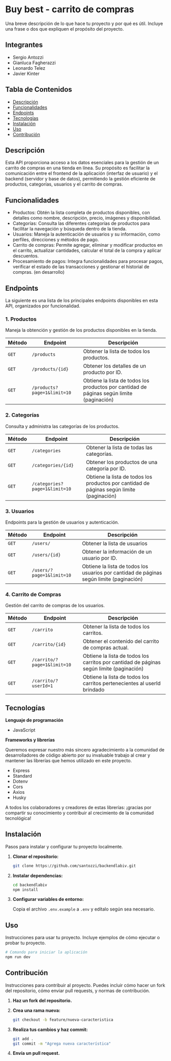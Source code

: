 # Buy best - carrito de compras

Una breve descripción de lo que hace tu proyecto y por qué es útil. Incluye una frase o dos que expliquen el propósito del proyecto.

## Integrantes
  * Sergio Antozzi
  * Gianluca Fagherazzi
  * Leonardo Telez
  * Javier Kinter

## Tabla de Contenidos

- [Descripción](#descripción)
- [Funcionalidades](#funcionalidades)
- [Endpoints](#endpoints)
- [Tecnologías](#tecnologías)
- [Instalación](#instalación)
- [Uso](#uso)
- [Contribución](#contribución)

## Descripción

Esta API proporciona acceso a los datos esenciales para la gestión de un carrito de compras en una tienda en línea. Su propósito es facilitar la comunicación entre el frontend de la aplicación (interfaz de usuario) y el backend (servidor y base de datos), permitiendo la gestión eficiente de productos, categorías, usuarios y el carrito de compras.

## Funcionalidades

* Productos: Obtén la lista completa de productos disponibles, con detalles como nombre, descripción, precio, imágenes y disponibilidad.
* Categorías: Consulta las diferentes categorías de productos para facilitar la navegación y búsqueda dentro de la tienda.
* Usuarios: Maneja la autenticación de usuarios y su información, como perfiles, direcciones y métodos de pago.
* Carrito de compras: Permite agregar, eliminar y modificar productos en el carrito, actualizar cantidades, calcular el total de la compra y aplicar descuentos.
* Procesamiento de pagos: Integra funcionalidades para procesar pagos, verificar el estado de las transacciones y gestionar el historial de compras. (en desarrollo)

## Endpoints
La siguiente es una lista de los principales endpoints disponibles en esta API, organizados por funcionalidad.

### 1. **Productos**
Maneja la obtención y gestión de los productos disponibles en la tienda.

| Método | Endpoint          | Descripción                                    |
|--------|-----------------------------------|------------------------------------------------|
| `GET`  | `/products`                       | Obtener la lista de todos los productos.       |
| `GET`  | `/products/{id}`| Obtener los detalles de un producto por ID.    |
| `GET`  | `/products?page=1&limit=10` | Obtiene la lista de todos los productos por cantidad de páginas según limite (paginación) |


### 2. **Categorías**
Consulta y administra las categorías de los productos.

| Método | Endpoint           | Descripción                                      |
|--------|--------------------|--------------------------------------------------|
| `GET`  | `/categories`       | Obtener la lista de todas las categorías.        |
| `GET`  | `/categories/{id}`  | Obtener los productos de una categoría por ID.   |
| `GET`  | `/categories?page=1&limit=10` | Obtiene la lista de todos los productos por cantidad de páginas según limite (paginación) |

### 3. **Usuarios**
Endpoints para la gestión de usuarios y autenticación.

| Método  | Endpoint             | Descripción                                |
|---------|----------------------|--------------------------------------------|
| `GET`   | `/users/`      | Obtener la lista de usuarios|
| `GET`   | `/users/{id}`      | Obtener la información de un usuario por ID.|
| `GET`   | `/users/?page=1&limit=10`      | Obtiene la lista de todos los usuarios por cantidad de páginas según limite (paginación)|


### 4. **Carrito de Compras**
Gestión del carrito de compras de los usuarios.

| Método  | Endpoint                | Descripción                                        |
|---------|-------------------------|----------------------------------------------------|
| `GET`   | `/carrito`               | Obtener la lista de todos los carritos.|
| `GET`   | `/carrito/{id}`              | Obtener el contenido del carrito de compras actual.|
| `GET`   | `/carrito/?page=1&limit=10`      | Obtiene la lista de todos los carritos por cantidad de páginas según limite (paginación)|
| `GET`   | `/carrito/?userId=1`      | Obtiene la lista de todos los carritos pertenecientes al userId brindado|


## Tecnologías

**Lenguaje de programación** 
* JavaScript

**Frameworks y librerías** 

Queremos expresar nuestro más sincero agradecimiento a la comunidad de desarrolladores de código abierto por su invaluable trabajo al crear y mantener las librerías que hemos utilizado en este proyecto.
* Express
* Standard
* Dotenv
* Cors
* Axios
* Husky

A todos los colaboradores y creadores de estas librerías: ¡gracias por compartir su conocimiento y contribuir al crecimiento de la comunidad tecnológica!
## Instalación

Pasos para instalar y configurar tu proyecto localmente.

1. **Clonar el repositorio:**

    ```bash
    git clone https://github.com/santozzi/backendlabiv.git
    ```

2. **Instalar dependencias:**

    ```bash
    cd backendlabiv
    npm install
    ```

3. **Configurar variables de entorno:**

    Copia el archivo `.env.example` a `.env` y edítalo según sea necesario.

## Uso

Instrucciones para usar tu proyecto. Incluye ejemplos de cómo ejecutar o probar tu proyecto.

```bash
# Comando para iniciar la aplicación
npm run dev
```
## Contribución

Instrucciones para contribuir al proyecto. Puedes incluir cómo hacer un fork del repositorio, cómo enviar pull requests, y normas de contribución.

1. **Haz un fork del repositorio.**
2. **Crea una rama nueva:**

    ```bash
    git checkout -b feature/nueva-caracteristica
    ```

3. **Realiza tus cambios y haz commit:**

    ```bash
    git add .
    git commit -m "Agrega nueva característica"
    ```

4. **Envía un pull request.**